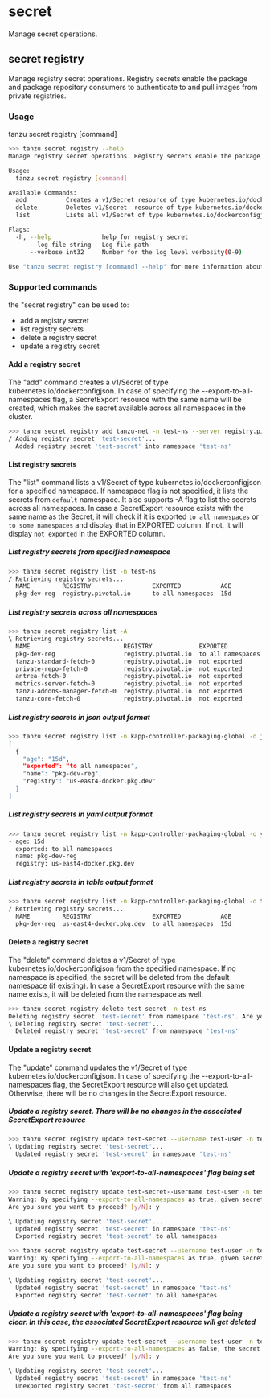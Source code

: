 # secret

Manage secret operations.

## secret registry

Manage registry secret operations. Registry secrets enable the package and package repository consumers to authenticate to and pull images from private registries.

### Usage

tanzu secret registry [command]

```sh
>>> tanzu secret registry --help
Manage registry secret operations. Registry secrets enable the package and package repository consumers to authenticate to and pull images from private registries.

Usage:
  tanzu secret registry [command]

Available Commands:
  add           Creates a v1/Secret resource of type kubernetes.io/dockerconfigjson
  delete        Deletes v1/Secret  resource of type kubernetes.io/dockerconfigjson and the associated SecretExport from the cluster
  list          Lists all v1/Secret of type kubernetes.io/dockerconfigjson and checks for the associated SecretExport with the same name

Flags:
  -h, --help              help for registry secret
      --log-file string   Log file path
      --verbose int32     Number for the log level verbosity(0-9)

Use "tanzu secret registry [command] --help" for more information about a command.
```

### Supported commands

the "secret registry" can be used to:

* add a registry secret
* list registry secrets
* delete a registry secret
* update a registry secret

#### Add a registry secret

   The "add" command creates a v1/Secret of type kubernetes.io/dockerconfigjson.
   In case of specifying the --export-to-all-namespaces flag, a SecretExport resource with the same name will be created, which makes the secret available across all namespaces in the cluster.

   ```sh
   >>> tanzu secret registry add tanzu-net -n test-ns --server registry.pivotal.io --username test-user --password-file pass-file --export-to-all-namespaces
   / Adding registry secret 'test-secret'...
     Added registry secret 'test-secret' into namespace 'test-ns'
   ```

#### List registry secrets

   The "list" command lists a v1/Secret of type kubernetes.io/dockerconfigjson for a specified namespace. If namespace flag is not specified, it lists the secrets from `default` namespace.
   It also supports -A flag to list the secrets across all namespaces.
   In case a SecretExport resource exists with the same name as the Secret, it will check if it is exported `to all namespaces` or `to some namespaces` and display that in EXPORTED column. If not, it will display `not exported` in the EXPORTED column.

##### List registry secrets from specified namespace

   ```sh
   >>> tanzu secret registry list -n test-ns
   / Retrieving registry secrets...
     NAME         REGISTRY                 EXPORTED           AGE
     pkg-dev-reg  registry.pivotal.io      to all namespaces  15d
   ```

##### List registry secrets across all namespaces

   ```sh
   >>> tanzu secret registry list -A
   \ Retrieving registry secrets...
     NAME                          REGISTRY             EXPORTED           AGE  NAMESPACE
     pkg-dev-reg                   registry.pivotal.io  to all namespaces  15d  test-ns
     tanzu-standard-fetch-0        registry.pivotal.io  not exported       15d  tanzu-package-repo-global
     private-repo-fetch-0          registry.pivotal.io  not exported       15d  test-ns
     antrea-fetch-0                registry.pivotal.io  not exported       15d  tkg-system
     metrics-server-fetch-0        registry.pivotal.io  not exported       15d  tkg-system
     tanzu-addons-manager-fetch-0  registry.pivotal.io  not exported       15d  tkg-system
     tanzu-core-fetch-0            registry.pivotal.io  not exported       15d  tkg-system
   ```

##### List registry secrets in json output format

   ```sh
   >>> tanzu secret registry list -n kapp-controller-packaging-global -o json
   [
     {
       "age": "15d",
       "exported": "to all namespaces",
       "name": "pkg-dev-reg",
       "registry": "us-east4-docker.pkg.dev"
     }
   ]
   ```

##### List registry secrets in yaml output format

   ```sh
   >>> tanzu secret registry list -n kapp-controller-packaging-global -o yaml
   - age: 15d
     exported: to all namespaces
     name: pkg-dev-reg
     registry: us-east4-docker.pkg.dev
   ```

##### List registry secrets in table output format

   ```sh
   >>> tanzu secret registry list -n kapp-controller-packaging-global -o table
   / Retrieving registry secrets...
     NAME         REGISTRY                 EXPORTED           AGE
     pkg-dev-reg  us-east4-docker.pkg.dev  to all namespaces  15d
   ```

#### Delete a registry secret

   The "delete" command deletes a v1/Secret of type kubernetes.io/dockerconfigjson from the specified namespace. If no namespace is specified, the secret will be deleted from the default namespace (if existing).
   In case a SecretExport resource with the same name exists, it will be deleted from the namespace as well.

   ```sh
   >>> tanzu secret registry delete test-secret -n test-ns
   Deleting registry secret 'test-secret' from namespace 'test-ns'. Are you sure? [y/N]: y
   \ Deleting registry secret 'test-secret'...
     Deleted registry secret 'test-secret' from namespace 'test-ns'
   ```

#### Update a registry secret

   The "update" command updates the v1/Secret of type kubernetes.io/dockerconfigjson.
   In case of specifying the --export-to-all-namespaces flag, the SecretExport resource will also get updated. Otherwise, there will be no changes in the SecretExport resource.

##### Update a registry secret. There will be no changes in the associated SecretExport resource

   ```sh
   >>> tanzu secret registry update test-secret --username test-user -n test-ns --password-env-var PASSENV
   \ Updating registry secret 'test-secret'...
     Updated registry secret 'test-secret' in namespace 'test-ns'
   ```

##### Update a registry secret with 'export-to-all-namespaces' flag being set

   ```sh
   >>> tanzu secret registry update test-secret--username test-user -n test-ns --password-env-var PASSENV --export-to-all-namespaces=true
   Warning: By specifying --export-to-all-namespaces as true, given secret contents will be available to ALL users in ALL namespaces. Please ensure that included registry credentials allow only read-only access to the registry with minimal necessary scope.
   Are you sure you want to proceed? [y/N]: y

   \ Updating registry secret 'test-secret'...
     Updated registry secret 'test-secret' in namespace 'test-ns'
     Exported registry secret 'test-secret' to all namespaces
   ```

   ```sh
   >>> tanzu secret registry update test-secret --username test-user -n test-ns --password-env-var PASSENV --export-to-all-namespaces
   Warning: By specifying --export-to-all-namespaces as true, given secret contents will be available to ALL users in ALL namespaces. Please ensure that included registry credentials allow only read-only access to the registry with minimal necessary scope.
   Are you sure you want to proceed? [y/N]: y

   \ Updating registry secret 'test-secret'...
     Updated registry secret 'test-secret' in namespace 'test-ns'
     Exported registry secret 'test-secret' to all namespaces
   ```

##### Update a registry secret with 'export-to-all-namespaces' flag being clear. In this case, the associated SecretExport resource will get deleted

   ```sh
   >>> tanzu secret registry update test-secret --username test-user -n test-ns --password-env-var PASSENV --export-to-all-namespaces=false
   Warning: By specifying --export-to-all-namespaces as false, the secret contents will get unexported from ALL namespaces in which it was previously available to.
   Are you sure you want to proceed? [y/N]: y

   \ Updating registry secret 'test-secret'...
     Updated registry secret 'test-secret' in namespace 'test-ns'
     Unexported registry secret 'test-secret' from all namespaces
   ```
